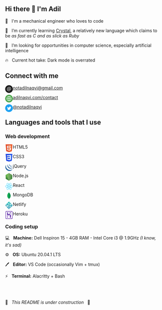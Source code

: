 ## Hi there 👋 I'm Adil

🙂 &nbsp; I'm a mechanical engineer who loves to code

🌱 &nbsp; I’m currently learning [Crystal](https://crystal-lang.org/), a relatively new language which claims to be *as fast as C and as slick as Ruby*

🔎 &nbsp; I’m looking for opportunities in computer science, especially artificial intelligence

🔥 &nbsp; Current hot take: Dark mode is overrated

## Connect with me

[<img align="left" alt="Email" height="25px" src="/Icons/email.png" />][email][notadilnaqvi@gmail.com](mailto:notadilnaqvi@gmail.com)<br />

[<img align="left" alt="Form" height="25px" src="/Icons/globe.png" />][website][adilnaqvi.com/contact](https://adilnaqvi.com/contact)<br />

[<img align="left" alt="Twitter" height="25px" src="/Icons/twitter.png" />][twitter][@notadilnaqvi](https://twitter.com/notadilnaqvi)

## Languages and tools that I use

### Web development

<img align="left" alt="Email" height="25px" src="/Icons/html.png" /> HTML5

<img align="left" alt="Email" height="25px" src="/Icons/css.png" /> CSS3

<img align="left" alt="Email" height="25px" src="/Icons/jquery.png" /> jQuery

<img align="left" alt="Email" height="25px" src="/Icons/node.png" /> Node.js

<img align="left" alt="Email" height="25px" src="/Icons/react.png" /> React

<img align="left" alt="Email" height="25px" src="/Icons/mongodb.png" /> MongoDB

<img align="left" alt="Email" height="25px" src="/Icons/netlify.png" /> Netlify

<img align="left" alt="Email" height="25px" src="/Icons/heroku.png" /> Heroku


### Coding setup

💻 &nbsp; **Machine:** Dell Inspiron 15 - 4GB RAM - Intel Core i3 @ 1.9GHz *(I know, it's sad)*

⚙️ &nbsp; **OS:** Ubuntu 20.04.1 LTS

🖊️ &nbsp; **Editor:** VS Code (occasionally Vim + tmux)

⚡ &nbsp; **Terminal:** Alacritty + Bash 

<br/>
<br/>


🚧 &nbsp; *This README is under construction* &nbsp; 🚧


[email]: mailto:notadilnaqvi@gmail.com
[website]: https://adilnaqvi.com/contact
[twitter]: https://twitter.com/notadilnaqvi
